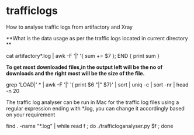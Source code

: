 # trafficlogs
How to analyse traffic logs from artifactory and Xray 

**What is the data usage as per the traffic logs located in current directory
**


cat artifactory*.log  | awk -F '|' '{ sum += $7 }; END { print sum }

**To get most downloaded files,in the output left will be the no of downloads and the right most will be the size of the file.**

grep 'LOAD|' * | awk -F '|' '{ print $6 "|" $7}' | sort | uniq -c | sort -nr | head -n 20

The traffic log analyser can be run in Mac for the traffic log files using a regular expression ending with *.log, you can change it accordingly based on your requirement

find . -name "*.log" | while read f ; do ./trafficloganalyser.py $f ; done
